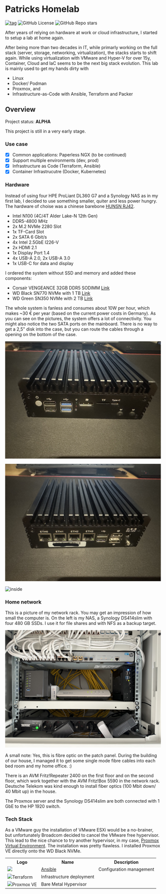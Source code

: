 # Patricks Homelab

[![tag](https://img.shields.io/github/v/tag/patrickterlisten/homelab?style=flat-square&logo=semver&logoColor=white)](https://github.com/patrickterlisten/homelab/tags)
![GitHub License](https://img.shields.io/github/license/patrickterlisten/homelab?style=flat-square&logo=semver&color=white)
![GitHub Repo stars](https://img.shields.io/github/stars/patrickterlisten/homelab?style=flat-sqaure&logo=semver&color=white)

After years of relying on hardware at work or cloud infrastructure, I started to setup a lab at home again.

After being more than two decades in IT, while primarly working on the full stack (server, storage, networking, virtualization), the stacks starts to shift again. While using virtualization with VMware and Hyper-V for over 15y, Container, Cloud and IaC seems to be the next big stack evolution. This lab is mainly used to get my hands dirty with

- Linux
- Docker/ Podman
- Proxmox, and
- Infrastructure-as-Code with Ansible, Terraform and Packer

## Overview

Project status: **ALPHA**

This project is still in a very early stage.

### Use case

- [x] Common applications: Paperless NGX (to be continued)
- [x] Support multiple environments (dev, prod)
- [x] Infrastructure as Code (Terraform, Ansible)
- [x] Container Infrastrucutre (Docker, Kubernetes)

### Hardware

Instead of using four HPE ProLiant DL360 G7 and a Synology NAS as in my first lab, I decided to use something smaller, quiter and less power hungry. The hardware of choise was a chinese barebone [HUNSN RJ42](https://amzn.eu/d/3kxxmGl).

- Intel N100 (4C/4T Alder Lake-N 12th Gen)
- DDR5-4800 MHz
- 2x M.2 NVMe 2280 Slot
- 1x TF-Card Slot
- 2x SATA 6 Gbit/s
- 4x Intel 2.5GbE I226-V
- 2x HDMI 2.1
- 1x Display Port 1.4
- 4x USB-A 2.0, 2x USB-A 3.0
- 1x USB-C for data and display

I ordered the system without SSD and memory and added these components:

- Corsair VENGEANCE 32GB DDR5 SODIMM [Link](https://amzn.eu/d/2hHZxY5)
- WD Black SN770 NVMe with 1 TB [Link](https://amzn.eu/d/bLbd7x9)
- WD Green SN350 NVMe with 2 TB [Link](https://amzn.eu/d/bLbd7x9)
  
The whole system is fanless and consumes about 10W per hour, which makes ~30 € per year (based on the current power costs in Germany). As you can see on the pictures, the system offers a lot of connectivity. You might also notice the two SATA ports on the mainboard. There is no way to get a 2,5" disk into the case, but you can route the cables through a opening on the bottom of the case.

![front](/static/images/IMG_6705.jpg "Front")

![back](/static/images/IMG_6706.jpg "Back")

![inside](/static/images/IMG_6708.jpg "Inside")

### Home network

This is a picture of my network rack. You may get an impression of how small the computer is. On the left is my NAS, a Synology DS414slim with four 480 GB SSDs. I use it for file shares and with NFS as a backup target.

![network rack](/static/images/IMG_6711.jpg "Network Rack")

A small note: Yes, this is fibre optic on the patch panel. During the building of our house, I managed it to get some single mode fibre cables into each bed room and my home office. :)

There is an AVM Fritz!Repeater 2400 on the first floor and on the second floor, which work together with the AVM Fritz!Box 5590 in the network rack. Deutsche Telekom was kind enough to install fiber optics (100 Mbit down/ 40 Mbit up) in the house.

The Proxmox server and the Synology DS414slim are both connected with 1 GbE to the HP 1920 switch.

### Tech Stack

As a VMware guy the installation of VMware ESXi would be a no-brainer, but unfortunately Broadcom decided to cancel the VMware free hypervisor. This lead to the nice chance to try another hypervisor, in my case, [Proxmox Virtual Environment](https://www.proxmox.com/). The installation was pretty flawless. I installed Proxmox VE directly onto the WD Black NVMe. 

<table>
    <tr>
        <th>Logo</th>
        <th>Name</th>
        <th>Description</th>
    </tr>
    <tr>
        <td><img width="32" src="https://simpleicons.org/icons/ansible.svg"></td>
        <td><a href="https://www.ansible.com">Ansible</a></td>
        <td>Configuration management</td>
    </tr>
    <tr>
        <td><img width="32" src="https://avatars.githubusercontent.com/u/52939924?v=4></td>
        <td><a href="https://www.terraform.io/>Terraform</a></td>
        <td>Infrastructure deployment</td>
    </tr>
    <tr>
        <td><img width="32" src="https://iconduck.com/icons/1936/proxmox</td>
        <td><a href="https://www.proxmox.com/de/">Proxmox VE</a></td>
        <td>Bare Metal Hypervisor</td>
    </tr>
</table>